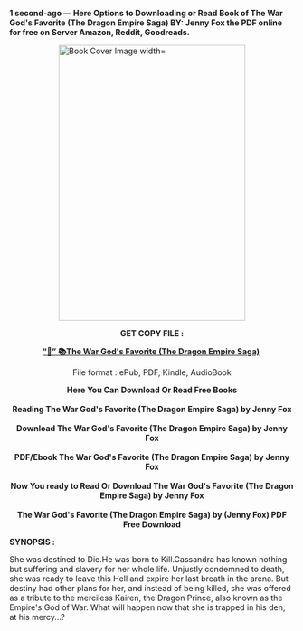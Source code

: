 <p><strong>1 second-ago &mdash; Here Options to Downloading or Read Book of The War God's Favorite (The Dragon Empire Saga) BY: Jenny Fox the PDF online for free on Server Amazon, Reddit, Goodreads.</strong></p><p><a href="https://yuzong16a.web.app/apply/1838109722"><img style="display: block; margin-left: auto; margin-right: auto;" src="https://i.gr-assets.com/images/S/compressed.photo.goodreads.com/books/1638161040l/59680744.jpg" alt="Book Cover Image width=" width="330" height="488" /></a></p><p style="text-align: center;"><strong>GET COPY FILE :</strong></p><p style="text-align: center;"><strong><a href="https://yuzong16a.web.app/apply/1838109722" target="_blank" rel="noopener">“📢” 📚The War God's Favorite (The Dragon Empire Saga)</a>&nbsp;</strong></p><p style="text-align: center;">File format : ePub, PDF, Kindle, AudioBook</p><div style="text-align: center;"><strong>Here You Can Download Or Read Free Books</strong></div><div style="text-align: center;">&nbsp;</div><div style="text-align: center;"><strong>Reading The War God's Favorite (The Dragon Empire Saga) by Jenny Fox</strong></div><div style="text-align: center;">&nbsp;</div><div style="text-align: center;"><strong>Download The War God's Favorite (The Dragon Empire Saga) by Jenny Fox</strong></div><div style="text-align: center;">&nbsp;</div><div style="text-align: center;"><strong>PDF/Ebook The War God's Favorite (The Dragon Empire Saga) by Jenny Fox</strong></div><div style="text-align: center;">&nbsp;</div><div style="text-align: center;"><strong>Now You ready to Read Or Download The War God's Favorite (The Dragon Empire Saga) by Jenny Fox</strong></div><div style="text-align: center;">&nbsp;</div><div style="text-align: center;"><strong>The War God's Favorite (The Dragon Empire Saga) by (Jenny Fox) PDF Free Download</strong></div><p><strong>SYNOPSIS :</strong></p><p>She was destined to Die.He was born to Kill.Cassandra has known nothing but suffering and slavery for her whole life. Unjustly condemned to death, she was ready to leave this Hell and expire her last breath in the arena. But destiny had other plans for her, and instead of being killed, she was offered as a tribute to the merciless Kairen, the Dragon Prince, also known as the Empire's God of War. What will happen now that she is trapped in his den, at his mercy...?</p>
